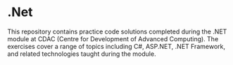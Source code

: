 # .Net
  This repository contains practice code solutions completed during the .NET module at CDAC (Centre for Development of Advanced Computing). The exercises cover a range of topics including C#, ASP.NET, .NET Framework, and related technologies taught during the module.
